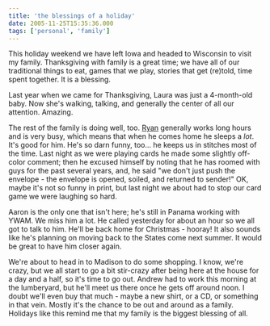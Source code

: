 ```yaml
---
title: 'the blessings of a holiday'
date: 2005-11-25T15:35:36.000
tags: ['personal', 'family']
---
```


This holiday weekend we have left Iowa and headed to Wisconsin to visit my family. Thanksgiving with family is a great time; we have all of our traditional things to eat, games that we play, stories that get (re)told, time spent together. It is a blessing.

Last year when we came for Thanksgiving, Laura was just a 4-month-old baby. Now she's walking, talking, and generally the center of all our attention. Amazing.

The rest of the family is doing well, too. [Ryan](http://thehubbs.net/ryan/) generally works long hours and is very busy, which means that when he comes home he sleeps a _lot_. It's good for him. He's so darn funny, too... he keeps us in stitches most of the time. Last night as we were playing cards he made some slightly off-color comment; then he excused himself by noting that he has roomed with guys for the past several years, and, he said "we don't just push the envelope - the envelope is opened, soiled, and returned to sender!" OK, maybe it's not so funny in print, but last night we about had to stop our card game we were laughing so hard.

Aaron is the only one that isn't here; he's still in Panama working with YWAM. We miss him a lot. He called yesterday for about an hour so we all got to talk to him. He'll be back home for Christmas - hooray! It also sounds like he's planning on moving back to the States come next summer. It would be great to have him closer again.

We're about to head in to Madison to do some shopping. I know, we're crazy, but we all start to go a bit stir-crazy after being here at the house for a day and a half, so it's time to go out. Andrew had to work this morning at the lumberyard, but he'll meet us there once he gets off around noon. I doubt we'll even buy that much - maybe a new shirt, or a CD, or something in that vein. Mostly it's the chance to be out and around as a family. Holidays like this remind me that my family is the biggest blessing of all.
